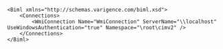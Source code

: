 	<Biml xmlns="http://schemas.varigence.com/biml.xsd">	    <Connections>	        <WmiConnection Name="WmiConnection" ServerName="\\localhost" UseWindowsAuthentication="true" Namespace="\root\cimv2" />	    </Connections>	</Biml>
